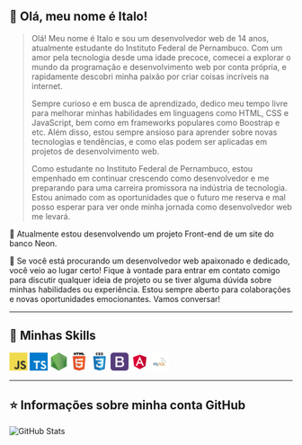 ## 💜 Olá, meu nome é <strong>Italo!</strong>

> Olá! Meu nome é Italo e sou um desenvolvedor web de 14 anos, atualmente estudante do Instituto Federal de Pernambuco. Com um amor pela tecnologia desde uma idade precoce, comecei a explorar o mundo da programação e desenvolvimento web por conta própria, e rapidamente descobri minha paixão por criar coisas incríveis na internet.
>
> Sempre curioso e em busca de aprendizado, dedico meu tempo livre para melhorar minhas habilidades em linguagens como HTML, CSS e JavaScript, bem como em frameworks populares como Boostrap e etc. Além disso, estou sempre ansioso para aprender sobre novas tecnologias e tendências, e como elas podem ser aplicadas em projetos de desenvolvimento web.
>
>Como estudante no Instituto Federal de Pernambuco, estou empenhado em continuar crescendo como desenvolvedor e me preparando para uma carreira promissora na indústria de tecnologia. Estou animado com as oportunidades que o futuro me reserva e mal posso esperar para ver onde minha jornada como desenvolvedor web me levará.

🔭 Atualmente estou desenvolvendo um projeto Front-end de um site do banco Neon.

💬 Se você está procurando um desenvolvedor web apaixonado e dedicado, você veio ao lugar certo! Fique à vontade para entrar em contato comigo para discutir qualquer ideia de projeto ou se tiver alguma dúvida sobre minhas habilidades ou experiência. Estou sempre aberto para colaborações e novas oportunidades emocionantes. Vamos conversar!

----

## 🚀 Minhas Skills

<code><img height="32" src="https://raw.githubusercontent.com/github/explore/80688e429a7d4ef2fca1e82350fe8e3517d3494d/topics/javascript/javascript.png" alt="Javascript"/></code>
<code><img height="32" src="https://raw.githubusercontent.com/github/explore/80688e429a7d4ef2fca1e82350fe8e3517d3494d/topics/typescript/typescript.png" alt="Typescript"/></code>
<code><img height="32" src="https://raw.githubusercontent.com/github/explore/80688e429a7d4ef2fca1e82350fe8e3517d3494d/topics/nodejs/nodejs.png" alt="Nodejs"/></code>
<code><img height="32" src="https://raw.githubusercontent.com/github/explore/80688e429a7d4ef2fca1e82350fe8e3517d3494d/topics/html/html.png" alt="HTML5"/></code>
<code><img height="32" src="https://raw.githubusercontent.com/github/explore/80688e429a7d4ef2fca1e82350fe8e3517d3494d/topics/css/css.png" alt="CSS"/></code>
<code><img height="32" src="https://raw.githubusercontent.com/github/explore/80688e429a7d4ef2fca1e82350fe8e3517d3494d/topics/bootstrap/bootstrap.png" alt="Bootstrap"/></code>
<code><img height="32" src="https://raw.githubusercontent.com/github/explore/80688e429a7d4ef2fca1e82350fe8e3517d3494d/topics/angular/angular.png" alt="Angular"/></code>
<code><img height="32" src="https://raw.githubusercontent.com/github/explore/80688e429a7d4ef2fca1e82350fe8e3517d3494d/topics/mysql/mysql.png" alt="MySQL"/></code>

---

## ⭐ Informações sobre minha conta GitHub
![GitHub Stats](https://github-readme-stats.vercel.app/api?username=italogls&show_icons=true)
